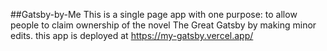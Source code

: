 ##Gatsby-by-Me
This is a single page app with one purpose: to allow people to claim ownership of the novel The Great Gatsby by making minor edits. 
this app is deployed at https://my-gatsby.vercel.app/
